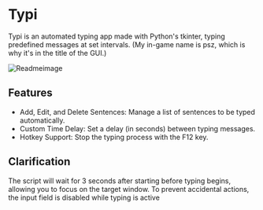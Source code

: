 # Typi
Typi is an automated typing app made with Python's tkinter, typing predefined messages at set intervals.
(My in-game name is psz, which is why it's in the title of the GUI.)

![Readmeimage](images/GUI.png)

## Features
- Add, Edit, and Delete Sentences: Manage a list of sentences to be typed automatically.
- Custom Time Delay: Set a delay (in seconds) between typing messages.
- Hotkey Support: Stop the typing process with the F12 key.

## Clarification
The script will wait for 3 seconds after starting before typing begins, allowing you to focus on the target window.
To prevent accidental actions, the input field is disabled while typing is active
